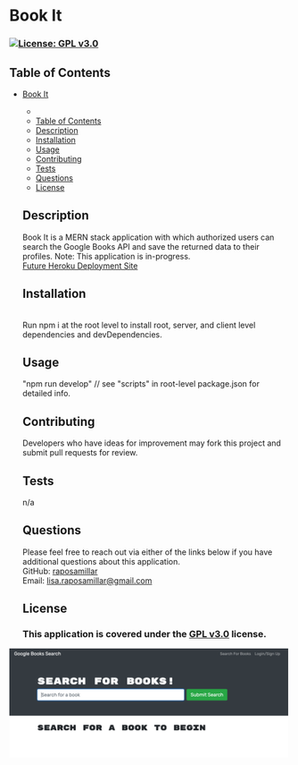 # Book It

  ### [![License: GPL v3.0](https://img.shields.io/badge/License-GPLv3-blue.svg)](https://www.gnu.org/licenses/gpl-3.0) 

  ## Table of Contents
- [Book It](#book-it)
    - [](#)
  - [Table of Contents](#table-of-contents)
  - [Description](#description)
  - [Installation](#installation)
  - [Usage](#usage)
  - [Contributing](#contributing)
  - [Tests](#tests)
  - [Questions](#questions)
  - [License](#license)

  ## Description 
  Book It is a MERN stack application with which authorized users can search the Google Books API and save the returned data to their profiles.  Note: This application is in-progress.<br><a href="https://quiet-meadow-40848.herokuapp.com/">Future Heroku Deployment Site</a><br>
  
  ## Installation 
  </br>Run npm i at the root level to install root, server, and client level dependencies and devDependencies.
  
  ## Usage
  "npm run develop" // see "scripts" in root-level package.json for detailed info.

  ## Contributing 
  Developers who have ideas for improvement may fork this project and submit pull requests for review.

  ## Tests
  n/a

  ## Questions 
  Please feel free to reach out via either of the links below if you have additional questions about this application.</br>
  GitHub: <a href="https://github.com/raposamillar/">raposamillar</a></br>
  Email: lisa.raposamillar@gmail.com

  ## License
  ### This application is covered under the [GPL v3.0](https://choosealicense.com/licenses/gpl-3.0/) license.
  
  
  
<img src="./public/../client/public/screenshot-1.jpg" width="500" />
